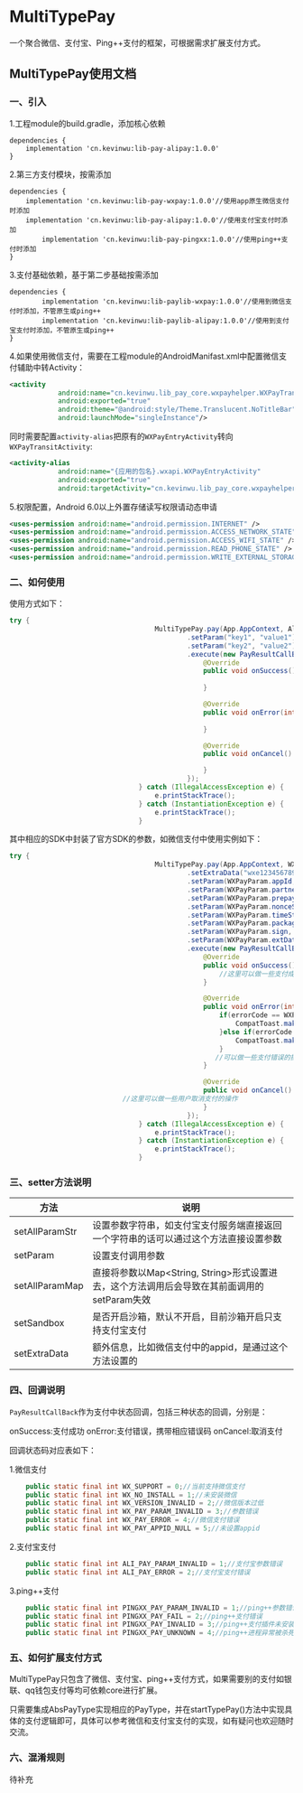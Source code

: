 # MultiTypePay

一个聚合微信、支付宝、Ping++支付的框架，可根据需求扩展支付方式。

## MultiTypePay使用文档

### 一、引入

1.工程module的build.gradle，添加核心依赖

``` grovvy
dependencies {
	implementation 'cn.kevinwu:lib-pay-alipay:1.0.0'
}
```
2.第三方支付模块，按需添加
``` grovvy
dependencies {
	implementation 'cn.kevinwu:lib-pay-wxpay:1.0.0'//使用app原生微信支付时添加
   	implementation 'cn.kevinwu:lib-pay-alipay:1.0.0'//使用支付宝支付时添加
    	implementation 'cn.kevinwu:lib-pay-pingxx:1.0.0'//使用ping++支付时添加
}
```

3.支付基础依赖，基于第二步基础按需添加

``` grovvy
dependencies {
    	implementation 'cn.kevinwu:lib-paylib-wxpay:1.0.0'//使用到微信支付时添加，不管原生或ping++
    	implementation 'cn.kevinwu:lib-paylib-alipay:1.0.0'//使用到支付宝支付时添加，不管原生或ping++
}
```
4.如果使用微信支付，需要在工程module的AndroidManifast.xml中配置微信支付辅助中转Activity：

``` xml
<activity
            android:name="cn.kevinwu.lib_pay_core.wxpayhelper.WXPayTransitActivity"
            android:exported="true"
            android:theme="@android:style/Theme.Translucent.NoTitleBar"
            android:launchMode="singleInstance"/>
```

同时需要配置`activity-alias`把原有的`WXPayEntryActivity`转向`WXPayTransitActivity`:

``` xml
<activity-alias
            android:name="{应用的包名}.wxapi.WXPayEntryActivity"
            android:exported="true"
            android:targetActivity="cn.kevinwu.lib_pay_core.wxpayhelper.WXPayTransitActivity" />
```

5.权限配置，Android 6.0以上外置存储读写权限请动态申请
``` xml
<uses-permission android:name="android.permission.INTERNET" />
<uses-permission android:name="android.permission.ACCESS_NETWORK_STATE" />
<uses-permission android:name="android.permission.ACCESS_WIFI_STATE" />
<uses-permission android:name="android.permission.READ_PHONE_STATE" />
<uses-permission android:name="android.permission.WRITE_EXTERNAL_STORAGE" />
```

### 二、如何使用

使用方式如下：

``` java
try {
                                    MultiTypePay.pay(App.AppContext, AliPayType.class)
                                            .setParam("key1", "value1")
                                            .setParam("key2", "value2")
                                            .execute(new PayResultCallBack() {
                                                @Override
                                                public void onSuccess() {
                                                    
                                                }

                                                @Override
                                                public void onError(int errorCode) {
                                                  
                                                }

                                                @Override
                                                public void onCancel() {

                                                }
                                            });
                                } catch (IllegalAccessException e) {
                                    e.printStackTrace();
                                } catch (InstantiationException e) {
                                    e.printStackTrace();
                                }
```

其中相应的SDK中封装了官方SDK的参数，如微信支付中使用实例如下：

``` java
try {
                                    MultiTypePay.pay(App.AppContext, WXPayTpye.class)
                                            .setExtraData("wxe123456789abcdefc")
                                            .setParam(WXPayParam.appId, resp.getResponse().getAppid())
                                            .setParam(WXPayParam.partnerId, resp.getResponse().getPartnerid())
                                            .setParam(WXPayParam.prepayId, resp.getResponse().getPrepayid())
                                            .setParam(WXPayParam.nonceStr, resp.getResponse().getNoncestr())
                                            .setParam(WXPayParam.timeStamp, resp.getResponse().getTimestamp())
                                            .setParam(WXPayParam.packageValue, resp.getResponse().getPkg())
                                            .setParam(WXPayParam.sign, resp.getResponse().getSign())
                                            .setParam(WXPayParam.extData, "app data")
                                            .execute(new PayResultCallBack() {
                                                @Override
                                                public void onSuccess() {
                                                    //这里可以做一些支付成功后的操作
                                                }

                                                @Override
                                                public void onError(int errorCode) {
                                                    if(errorCode == WXPayStatusCode.WX_NO_INSTALL){
                                                        CompatToast.makeText(App.AppContext, "请先安装微信客户端").show();
                                                    }else if(errorCode == WXPayStatusCode.WX_VERSION_INVALID){
                                                        CompatToast.makeText(App.AppContext, "当前微信版本不支持此功能，请更新微信").show();
                                                    }
                                                   //可以做一些支付错误的操作，上述提示只是举个例子
                                                }

                                                @Override
                                                public void onCancel() {
							//这里可以做一些用户取消支付的操作
                                                }
                                            });
                                } catch (IllegalAccessException e) {
                                    e.printStackTrace();
                                } catch (InstantiationException e) {
                                    e.printStackTrace();
                                }
```

### 三、setter方法说明

| 方法 | 说明 |
| --- | --- |
| setAllParamStr | 设置参数字符串，如支付宝支付服务端直接返回一个字符串的话可以通过这个方法直接设置参数 |
| setParam | 设置支付调用参数 | 
| setAllParamMap | 直接将参数以Map<String, String>形式设置进去，这个方法调用后会导致在其前面调用的setParam失效 |
| setSandbox | 是否开启沙箱，默认不开启，目前沙箱开启只支持支付宝支付 |
| setExtraData | 额外信息，比如微信支付中的appid，是通过这个方法设置的 |

### 四、回调说明

`PayResultCallBack`作为支付中状态回调，包括三种状态的回调，分别是：

onSuccess:支付成功
onError:支付错误，携带相应错误码
onCancel:取消支付

回调状态码对应表如下：

1.微信支付

``` java
    public static final int WX_SUPPORT = 0;//当前支持微信支付
    public static final int WX_NO_INSTALL = 1;//未安装微信
    public static final int WX_VERSION_INVALID = 2;//微信版本过低
    public static final int WX_PAY_PARAM_INVALID = 3;//参数错误
    public static final int WX_PAY_ERROR = 4;//微信支付错误
    public static final int WX_PAY_APPID_NULL = 5;//未设置appid
```
2.支付宝支付
``` java
    public static final int ALI_PAY_PARAM_INVALID = 1;//支付宝参数错误
    public static final int ALI_PAY_ERROR = 2;//支付宝支付错误
```

3.ping++支付
``` java
    public static final int PINGXX_PAY_PARAM_INVALID = 1;//ping++参数错误
    public static final int PINGXX_PAY_FAIL = 2;//ping++支付错误
    public static final int PINGXX_PAY_INVALID = 3;//ping++支付插件未安装
    public static final int PINGXX_PAY_UNKNOWN = 4;//ping++进程异常被杀死错误
```

### 五、如何扩展支付方式

MultiTypePay只包含了微信、支付宝、ping++支付方式，如果需要别的支付如银联、qq钱包支付等均可依赖core进行扩展。

只需要集成AbsPayType实现相应的PayType，并在startTypePay()方法中实现具体的支付逻辑即可，具体可以参考微信和支付宝支付的实现，如有疑问也欢迎随时交流。

### 六、混淆规则

待补充







